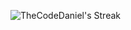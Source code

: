 <!-- ![Daniel's GitHub stats](https://github-readme-stats.vercel.app/api?username=TheCodeDaniel&show_icons=true&theme=codeSTACKr) -->
<!--
[![GitHub Streak](http://github-readme-streak-stats.herokuapp.com?user=TheCodeDaniel&theme=dark&background=000000)](https://git.io/streak-stats)

<img src="https://raw.githubusercontent.com/TheCodeDaniel/TheCodeDaniel/output/snake.svg" alt="Snake animation" />


![TheCodeDaniel's Stats](https://github-readme-stats.vercel.app/api?username=TheCodeDaniel&theme=dark&show_icons=true&hide_border=true&count_private=true)


### -->

![TheCodeDaniel's Streak](https://github-readme-streak-stats.herokuapp.com/?user=TheCodeDaniel&theme=dark&hide_border=true)

